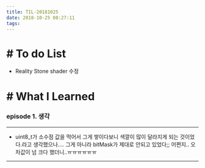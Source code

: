 ```yaml
---
title: TIL-20181025
date: 2018-10-25 08:27:11
tags: 
---
```


# # To do List

- Reality Stone shader 수정


# # What I Learned

### episode 1. 생각

---

- uint8_t가 소수점 값을 먹어서 그게 쌓이다보니 색깔이 많이 달라지게 되는 것이었다.라고 생각했으나.... 그게 아니라 bitMask가 제대로 안되고 있었다;; 어쩐지.. 오차값이 넘 크다 했더니..ㅠㅠㅠㅠㅠㅠ

---